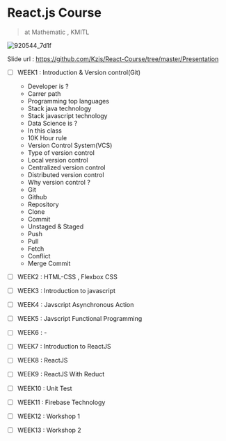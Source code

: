 # React.js Course
> at Mathematic , KMITL

![920544_7d1f](https://user-images.githubusercontent.com/25294734/34830048-42bcf876-f715-11e7-91ce-6f360a6ae9a5.jpg)

Slide url : https://github.com/Kzis/React-Course/tree/master/Presentation

- [ ] WEEK1 : Introduction & Version control(Git)
  - Developer is ?
  - Carrer path
  - Programming top languages
  - Stack java technology
  - Stack javascript technology
  - Data Science is ?
  - In this class 
  - 10K Hour rule
  - Version Control System(VCS)
  - Type of version control
  - Local version control
  - Centralized version control
  - Distributed version control
  - Why version control ?
  - Git
  - Github
  - Repository
  - Clone
  - Commit
  - Unstaged & Staged
  - Push
  - Pull
  - Fetch
  - Conflict
  - Merge Commit
  
- [ ] WEEK2 : HTML-CSS , Flexbox CSS
- [ ] WEEK3 : Introduction to javascript
- [ ] WEEK4 : Javscript Asynchronous Action
- [ ] WEEK5 : Javscript Functional Programming
- [ ] WEEK6 : -
- [ ] WEEK7 : Introduction to ReactJS
- [ ] WEEK8 : ReactJS
- [ ] WEEK9 : ReactJS With Reduct
- [ ] WEEK10 : Unit Test 
- [ ] WEEK11 : Firebase Technology
- [ ] WEEK12 : Workshop 1
- [ ] WEEK13 : Workshop 2
